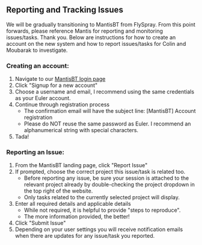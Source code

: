 ## Reporting and Tracking Issues

We will be gradually transitioning to MantisBT from FlySpray. From this point forwards, please reference Mantis for reporting and monitoring issues/tasks. Thank you.
Below are instructions for how to create an account on the new system and how to report issues/tasks for Colin and Moubarak to investigate.

### Creating an account:

1. Navigate to our [MantisBT login page](https://wacc.wisc.edu/mantisbt/)
2. Click "Signup for a new account"
3. Choose a username and email, I recommend using the same credentials as your Euler account.
4. Continue through registration process
    - The confirmation email will have the subject line: [MantisBT] Account registration
    - Please do NOT reuse the same password as Euler. I recommend an alphanumerical string with special characters.
5. Tada!

### Reporting an Issue:

1. From the MantisBT landing page, click "Report Issue"
2. If prompted, choose the correct project this issue/task is related too.
    - Before reporting any issue, be sure your session is attached to the relevant project already by double-checking the project dropdown in the top right of the website.
    - Only tasks related to the currently selected project will display.
3. Enter all required details and applicable details
    - While not required, it is helpful to provide "steps to reproduce".
    - The more information provided, the better!
4. Click "Submit Issue"
5. Depending on your user settings you will receive notification emails when there are updates for any issue/task you reported.